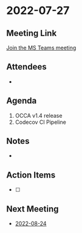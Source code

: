 # 2022-07-27

## Meeting Link

[Join the MS Teams meeting](https://teams.microsoft.com/l/meetup-join/19%3ameeting_OTE5ZWMwMGUtN2I5OS00ZDBjLWE2YzUtOGM1MzE2OWNiMDhk%40thread.v2/0?context=%7b%22Tid%22%3a%220cfca185-25f7-49e3-8ae7-704d5326e285%22%2c%22Oid%22%3a%22e76e8444-bf17-4212-b407-066369e3264c%22%7d)

## Attendees

- 

## Agenda

1. OCCA v1.4 release 
2. Codecov CI Pipeline

## Notes

-

## Action Items

- [ ]

## Next Meeting

- [2022-08-24](2022-08-24.md)
